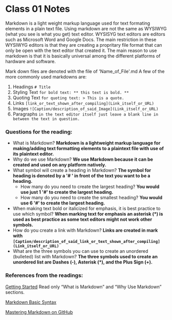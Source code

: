 # Class 01 Notes

Markdown is a light weight markup language used for text formating elements in a plain text file.
Using markdown are not the same as WYSIWYG (what you see is what you get) text editor. WYSISYG text editors are editors such as Microsoft Word and Google Docs. The main restriction in these WYSIWYG editors is that they are creating a propritary file format that can only be open with the text editor that created it.
The main reason to use markdown is that it is basically universal among the different platforms of hardware and software.

Mark down files are denoted with the file of 'Name_of_File'.md
A few of the more commonly used markdowns are:
1. Headings
	```# Title```
2. Styling Text
	```for bold text: ** this text is bold. **```
3. Quoting Text
	```for quoting text: > This is a quote.```
4. Links
	```[link_or_text_shown_after_compiling](Link_itself_or_URL)```
5. Images
	```![Caption/description_of_said_Image](Link_itself_or_URL)```
6. Paragraphs
	```in the text editor itself just leave a blank line in between the text in question.```



### Questions for the reading:
* What is Markdown?
	**Markdown is a lightweight markup language for making/adding text formatting elements to a plaintext file with use of its plaintext editor.**
* Why do we use Markdown?
	**We use Markdown because it can be created and used on any platform natively.**
* What symbol will create a heading in Markdown?
	**The symbol for heading is denoted by a '# ' in front of the text you want to be a heading.**
	* How many do you need to create the largest heading?
		**You would use just 1 '#' to create the largest heading.**
	* How many do you need to create the smallest heading?
		**You would use 6 '#' to create the largest heading.**
* When making text bold or italicized for emphasis, it is best practice to use which symbol?
	**When marking text for emphasis an asterisk (*) is used as best practice as some text editors might not work other symbols.**
* How do you create a link with Markdown?
	**Links are created in mark with ```[Caption/description_of_said_link_or_text_shown_after_compiling](Link_itself_or_URL)```**
* What are the three symbols you can use to create an unordered (bulleted) list with Markdown?
	**The three symbols used to create an unordered list are Dashes (-), Asterisk (*), and the Plus Sign (+).**

### References from the readings:

[Getting Started](https://www.markdownguide.org/getting-started/)
Read only “What is Markdown” and “Why Use Markdown” sections.

[Markdown Basic Syntax](https://www.markdownguide.org/basic-syntax/)

[Mastering Markdown on GitHub](https://guides.github.com/features/mastering-markdown/)
